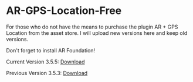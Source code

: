 # AR-GPS-Location-Free
For those who do not have the means to purchase the plugin AR + GPS Location from the asset store. I will upload new versions here and keep old versions.


Don't forget to install AR Foundation!

Current Version 3.5.5: [Download](https://github.com/ARtronClassicStudio/AR-GPS-Location-Free/releases/download/3.5.5/AR-GPS-Location-Free-3.5.5.unitypackage)

Previous Version 3.5.3: [Download](https://github.com/ARtronClassicStudio/AR-GPS-Location-Free/releases/download/3.5.3/AR.+.GPS.Location.3.5.3.unitypackage)
